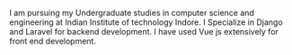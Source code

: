 
I am pursuing my Undergraduate studies in computer science and engineering at Indian Institute of technology Indore. I Specialize in Django and Laravel for backend development. I have used Vue js extensively for front end development.
